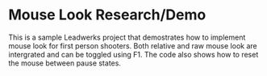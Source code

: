 # Mouse Look Research/Demo
This is a sample Leadwerks project that demostrates how to implement mouse look for first person shooters. Both relative and raw mouse look are intergrated and can be toggled using F1. The code also shows how to reset the mouse between pause states.
